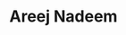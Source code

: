 ---
layout: page
title: Areej Nadeem
description: PhD student (Chemical Engineering)<br>BS, Chemical Engineering, University of Engineering and Technology, Lahore, Pakistan (2020)
img: assets/img/areej.jpg
redirect: 
importance: 2
category: Graduate Students
horizontal: true
---